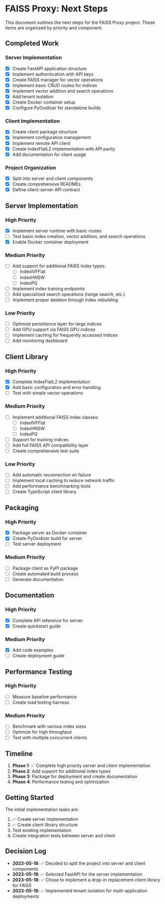 # FAISS Proxy: Next Steps

This document outlines the next steps for the FAISS Proxy project. These items are organized by priority and component.

## Completed Work

### Server Implementation
- [x] Create FastAPI application structure
- [x] Implement authentication with API keys
- [x] Create FAISS manager for vector operations
- [x] Implement basic CRUD routes for indices
- [x] Implement vector addition and search operations
- [x] Add tenant isolation
- [x] Create Docker container setup
- [x] Configure PyOxidizer for standalone builds

### Client Implementation
- [x] Create client package structure
- [x] Implement configuration management
- [x] Implement remote API client
- [x] Create IndexFlatL2 implementation with API parity
- [x] Add documentation for client usage

### Project Organization
- [x] Split into server and client components
- [x] Create comprehensive READMEs
- [x] Define client-server API contract

## Server Implementation

### High Priority
- [x] Implement server runtime with basic routes
- [ ] Test basic index creation, vector addition, and search operations
- [x] Enable Docker container deployment

### Medium Priority
- [ ] Add support for additional FAISS index types:
  - [ ] IndexIVFFlat
  - [ ] IndexHNSW
  - [ ] IndexPQ
- [ ] Implement index training endpoints
- [ ] Add specialized search operations (range search, etc.)
- [ ] Implement proper deletion through index rebuilding

### Low Priority
- [ ] Optimize persistence layer for large indices
- [ ] Add GPU support via FAISS GPU indices
- [ ] Implement caching for frequently accessed indices
- [ ] Add monitoring dashboard

## Client Library

### High Priority
- [x] Complete IndexFlatL2 implementation
- [x] Add basic configuration and error handling
- [ ] Test with simple vector operations

### Medium Priority
- [ ] Implement additional FAISS index classes:
  - [ ] IndexIVFFlat
  - [ ] IndexHNSW
  - [ ] IndexPQ
- [ ] Support for training indices
- [ ] Add full FAISS API compatibility layer
- [ ] Create comprehensive test suite

### Low Priority
- [ ] Add automatic reconnection on failure
- [ ] Implement local caching to reduce network traffic
- [ ] Add performance benchmarking tools
- [ ] Create TypeScript client library

## Packaging

### High Priority
- [x] Package server as Docker container
- [x] Create PyOxidizer build for server
- [ ] Test server deployment

### Medium Priority
- [ ] Package client as PyPI package
- [ ] Create automated build process
- [ ] Generate documentation

## Documentation

### High Priority
- [x] Complete API reference for server
- [x] Create quickstart guide

### Medium Priority
- [x] Add code examples
- [ ] Create deployment guide

## Performance Testing

### High Priority
- [ ] Measure baseline performance
- [ ] Create load testing harness

### Medium Priority
- [ ] Benchmark with various index sizes
- [ ] Optimize for high throughput
- [ ] Test with multiple concurrent clients

## Timeline

1. **Phase 1**: ✅ Complete high priority server and client implementation
2. **Phase 2**: Add support for additional index types
3. **Phase 3**: Package for deployment and create documentation
4. **Phase 4**: Performance testing and optimization

## Getting Started

The initial implementation tasks are:

1. ✅ Create server implementation
2. ✅ Create client library structure
3. Test existing implementation
4. Create integration tests between server and client

## Decision Log

- **2023-05-18**: ✅ Decided to split the project into server and client components
- **2023-05-18**: ✅ Selected FastAPI for the server implementation
- **2023-05-18**: ✅ Chose to implement a drop-in replacement client library for FAISS
- **2023-05-18**: ✅ Implemented tenant isolation for multi-application deployments
